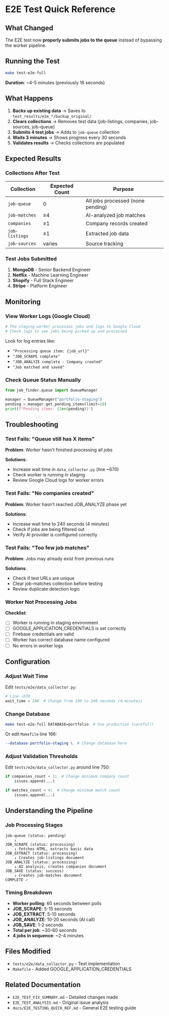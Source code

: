 # E2E Test Quick Reference

## What Changed

The E2E test now **properly submits jobs to the queue** instead of bypassing the worker pipeline.

## Running the Test

```bash
make test-e2e-full
```

**Duration**: ~4-5 minutes (previously 16 seconds)

## What Happens

1. **Backs up existing data** → Saves to `test_results/e2e_*/backup_original/`
2. **Clears collections** → Removes test data (job-listings, companies, job-sources, job-queue)
3. **Submits 4 test jobs** → Adds to `job-queue` collection
4. **Waits 3 minutes** → Shows progress every 30 seconds
5. **Validates results** → Checks collections are populated

## Expected Results

### Collections After Test

| Collection | Expected Count | Purpose |
|------------|---------------|---------|
| `job-queue` | 0 | All jobs processed (none pending) |
| `job-matches` | ≥4 | AI-analyzed job matches |
| `companies` | ≥1 | Company records created |
| `job-listings` | ≥1 | Extracted job data |
| `job-sources` | varies | Source tracking |

### Test Jobs Submitted

1. **MongoDB** - Senior Backend Engineer
2. **Netflix** - Machine Learning Engineer  
3. **Shopify** - Full Stack Engineer
4. **Stripe** - Platform Engineer

## Monitoring

### View Worker Logs (Google Cloud)

```bash
# The staging worker processes jobs and logs to Google Cloud
# Check logs to see jobs being picked up and processed
```

Look for log entries like:
- `"Processing queue item: {job_url}"`
- `"JOB_SCRAPE complete"`
- `"JOB_ANALYZE complete - Company created"`
- `"Job matched and saved"`

### Check Queue Status Manually

```python
from job_finder.queue import QueueManager

manager = QueueManager("portfolio-staging")
pending = manager.get_pending_items(limit=10)
print(f"Pending items: {len(pending)}")
```

## Troubleshooting

### Test Fails: "Queue still has X items"

**Problem**: Worker hasn't finished processing all jobs

**Solutions**:
- Increase wait time in `data_collector.py` (line ~670)
- Check worker is running in staging
- Review Google Cloud logs for worker errors

### Test Fails: "No companies created"

**Problem**: Worker hasn't reached JOB_ANALYZE phase yet

**Solutions**:
- Increase wait time to 240 seconds (4 minutes)
- Check if jobs are being filtered out
- Verify AI provider is configured correctly

### Test Fails: "Too few job matches"

**Problem**: Jobs may already exist from previous runs

**Solutions**:
- Check if test URLs are unique
- Clear job-matches collection before testing
- Review duplicate detection logic

### Worker Not Processing Jobs

**Checklist**:
- [ ] Worker is running in staging environment
- [ ] GOOGLE_APPLICATION_CREDENTIALS is set correctly
- [ ] Firebase credentials are valid
- [ ] Worker has correct database name configured
- [ ] No errors in worker logs

## Configuration

### Adjust Wait Time

Edit `tests/e2e/data_collector.py`:

```python
# Line ~670
wait_time = 240  # Change from 180 to 240 seconds (4 minutes)
```

### Change Database

```bash
make test-e2e-full DATABASE=portfolio  # Use production (careful!)
```

Or edit `Makefile` line 166:
```makefile
--database portfolio-staging \  # Change database here
```

### Adjust Validation Thresholds

Edit `tests/e2e/data_collector.py` around line 750:

```python
if companies_count < 1:  # Change minimum company count
    issues.append(...)

if matches_count < 4:  # Change minimum match count
    issues.append(...)
```

## Understanding the Pipeline

### Job Processing Stages

```
job-queue (status: pending)
    ↓
JOB_SCRAPE (status: processing)
    ↓ Fetches HTML, extracts basic data
JOB_EXTRACT (status: processing)  
    ↓ Creates job-listings document
JOB_ANALYZE (status: processing)
    ↓ AI analysis, creates companies document
JOB_SAVE (status: success)
    ↓ Creates job-matches document
COMPLETE ✓
```

### Timing Breakdown

- **Worker polling**: 60 seconds between polls
- **JOB_SCRAPE**: 5-15 seconds
- **JOB_EXTRACT**: 5-10 seconds  
- **JOB_ANALYZE**: 10-20 seconds (AI call)
- **JOB_SAVE**: 1-2 seconds
- **Total per job**: ~30-60 seconds
- **4 jobs in sequence**: ~2-4 minutes

## Files Modified

- `tests/e2e/data_collector.py` - Test implementation
- `Makefile` - Added GOOGLE_APPLICATION_CREDENTIALS

## Related Documentation

- `E2E_TEST_FIX_SUMMARY.md` - Detailed changes made
- `E2E_TEST_ANALYSIS.md` - Original issue analysis
- `docs/E2E_TESTING_QUICK_REF.md` - General E2E testing guide
